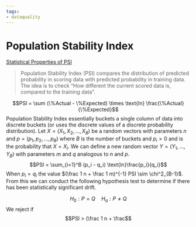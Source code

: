 ```yaml
---
tags:
- dataquality
---
```

# Population Stability Index
[Statistical Properties of PSI](http://www.stat.wmich.edu/naranjo/PSI.pdf )
> Population Stability Index (PSI) compares the distribution of predicted probability in scoring data with predicted probability in training data. The idea is to check “How different the current scored data is, compared to the training data”.

$$PSI = \sum (\%Actual - \%Expected) \times \text{ln} \frac{\%Actual}{\%Expected}$$Population Stability Index essentially buckets a single column of data into discrete buckets (or uses the discrete values of a discrete probability distribution). Let $X = (X_1, X_2, \dots, X_B)$ be a random vectors with parameters $n$ and $p = (p_1, p_2, \dots, p_B)$ where $B$ is the number of buckets and $p_i >0$ and is the probability that $X = X_i$. We can define a new random vector $Y = (Y_1, \dots, Y_B)$ with parameters $m$ and $q$ analogous to $n$ and $p$. 
$$PSI = \sum_{i=1}^B (p_i - q_i) \text{ln}\frac{p_i}{q_i}$$
When $p_i = q_i$ the value $(\frac 1 n + \frac  1 m)^{-1} PSI \sim \chi^2_{B-1}$. From this we can conduct the following hypothesis test to determine if there has been statistically significant drift. 

$$H_0: P = Q \quad H_a: P \neq Q$$
We reject if 
$$PSI > (\frac 1 n + \frac$$
